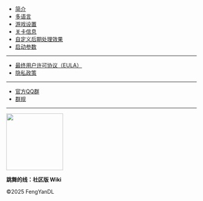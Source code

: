 - [简介](/home)
- [多语言](dlce/localization.md)
- [游戏设置](dlce/game-settings.md)
- [关卡信息](dlce/level_information.md)
- [自定义后期处理效果](dlce/custom_post_processing.md)
- [启动参数](dlce/commands.md)
***
- [最终用户许可协议（EULA）](dlce/eula.md)
- [隐私政策](dlce/privacy.md)
***
- [官方QQ群](/dlce-group/about.md)
- [群规](dlce-group/rules.md)
***
<a href="https://afdian.com/a/fengyanDL"><img width="150" src="https://pic1.afdiancdn.com/static/img/welcome/button-sponsorme.png" alt=""></a>

<span><b>跳舞的线：社区版 Wiki</b></span>

<span>&copy;2025 FengYanDL</span>
